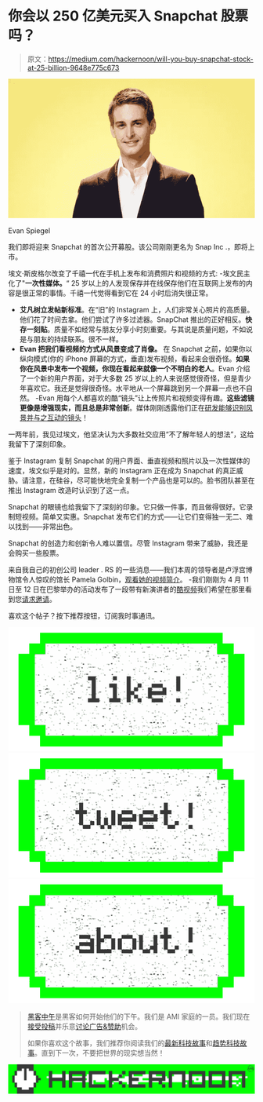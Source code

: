 # 你会以 250 亿美元买入 Snapchat 股票吗？

> 原文：<https://medium.com/hackernoon/will-you-buy-snapchat-stock-at-25-billion-9648e775c673>

![](img/9d63a139a65313a84609b5c82a2778ac.png)

Evan Spiegel

我们即将迎来 Snapchat 的首次公开募股。该公司刚刚更名为 Snap Inc .，即将上市。

埃文·斯皮格尔改变了千禧一代在手机上发布和消费照片和视频的方式:
-埃文民主化了"**一次性媒体。**“
25 岁以上的人发现保存并在线保存他们在互联网上发布的内容是很正常的事情。千禧一代觉得看到它在 24 小时后消失很正常。
- **艾凡树立发帖新标准**。在“旧”的 Instagram 上，人们非常关心照片的高质量。他们花了时间去拿。他们尝试了许多过滤器。SnapChat 推出的正好相反。**快存一刻贴**。质量不如经常与朋友分享小时刻重要。与其说是质量问题，不如说是与朋友的持续联系。很不一样。
- **Evan 把我们看视频的方式从风景变成了肖像。**
在 Snapchat 之前，如果你以纵向模式(你的 iPhone 屏幕的方式，垂直)发布视频，看起来会很奇怪。**如果你在风景中发布一个视频，你现在看起来就像一个不明白的老人**。Evan 介绍了一个新的用户界面，对于大多数 25 岁以上的人来说感觉很奇怪，但是青少年喜欢它。我还是觉得很奇怪。水平地从一个屏幕跳到另一个屏幕一点也不自然。
-Evan 用每个人都喜欢的酷“镜头”让上传照片和视频变得有趣。**这些滤镜更像是增强现实，而且总是非常创新**。媒体刚刚透露他们正在[研发能够识别风景并与之互动的镜头](http://www.techmeme.com/170201/p7#a170201p7)！

一两年前，我见过埃文，他坚决认为大多数社交应用“不了解年轻人的想法”，这给我留下了深刻印象。

鉴于 Instagram 复制 Snapchat 的用户界面、垂直视频和照片以及一次性媒体的速度，埃文似乎是对的。显然，新的 Instagram 正在成为 Snapchat 的真正威胁。请注意，在硅谷，尽可能快地完全复制一个产品也是可以的。脸书团队甚至在推出 Instagram 改造时认识到了这一点。

Snapchat 的眼镜也给我留下了深刻的印象。它只做一件事，而且做得很好。它录制短视频。简单又实惠。Snapchat 发布它们的方式——让它们变得独一无二、难以找到——非常出色。

Snapchat 的创造力和创新令人难以置信。尽管 Instagram 带来了威胁，我还是会购买一些股票。

来自我自己的初创公司 leader . RS
的一些消息——我们本周的领导者是卢浮宫博物馆令人惊叹的馆长 Pamela Golbin，[观看她的视频简介](https://www.facebook.com/leaderscentral/videos/392499011099614/)。
-我们刚刚为 4 月 11 日至 12 日在巴黎举办的活动发布了一段带有新演讲者的[酷视频](https://www.facebook.com/leaderscentral/videos/393375937678588/)我们希望在那里看到您[请求邀请](https://paris.leade.rs/)。

喜欢这个帖子？按下推荐按钮，订阅我时事通讯。

[![](img/50ef4044ecd4e250b5d50f368b775d38.png)](http://bit.ly/HackernoonFB)[![](img/979d9a46439d5aebbdcdca574e21dc81.png)](https://goo.gl/k7XYbx)[![](img/2930ba6bd2c12218fdbbf7e02c8746ff.png)](https://goo.gl/4ofytp)

> [黑客中午](http://bit.ly/Hackernoon)是黑客如何开始他们的下午。我们是 AMI 家庭的一员。我们现在[接受投稿](http://bit.ly/hackernoonsubmission)并乐意[讨论广告&赞助](mailto:partners@amipublications.com)机会。
> 
> 如果你喜欢这个故事，我们推荐你阅读我们的[最新科技故事](http://bit.ly/hackernoonlatestt)和[趋势科技故事](https://hackernoon.com/trending)。直到下一次，不要把世界的现实想当然！

![](img/be0ca55ba73a573dce11effb2ee80d56.png)